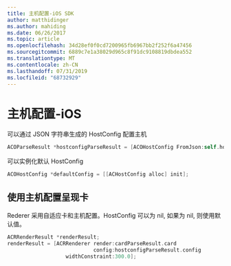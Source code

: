 ```yaml
---
title: 主机配置-iOS SDK
author: matthidinger
ms.author: mahiding
ms.date: 06/26/2017
ms.topic: article
ms.openlocfilehash: 34d28ef0f0cd7200965fb6967bb2f252f6a47456
ms.sourcegitcommit: 6889c7e1a38029d965c8f91dc9108819dbdea552
ms.translationtype: MT
ms.contentlocale: zh-CN
ms.lasthandoff: 07/31/2019
ms.locfileid: "68732929"
---
```

# <a name="host-config---ios"></a>主机配置-iOS

可以通过 JSON 字符串生成的 HostConfig 配置主机

```objective-c
ACOParseResult *hostconfigParseResult = [ACOHostConfig FromJson:self.hostconfig];
```

可以实例化默认 HostConfig

```objective-c
ACOHostConfig *defaultConfig = [[ACHostConfig alloc] init];
```

## <a name="render-a-card-using-host-config"></a>使用主机配置呈现卡

Rederer 采用自适应卡和主机配置。HostConfig 可以为 nil, 如果为 nil, 则使用默认值。

```objective-c
ACRRenderResult *renderResult;
renderResult = [ACRRenderer render:cardParseResult.card
                            config:hostconfigParseResult.config
                   widthConstraint:300.0];
```
